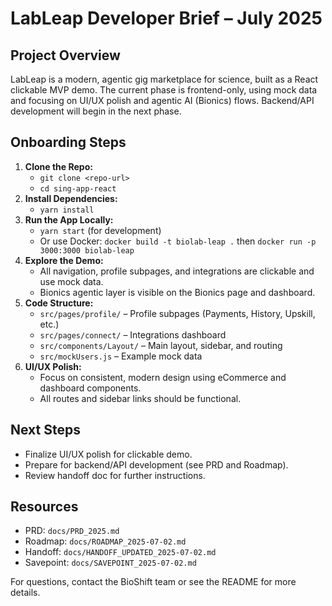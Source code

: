 # LabLeap Developer Brief – July 2025

## Project Overview
LabLeap is a modern, agentic gig marketplace for science, built as a React clickable MVP demo. The current phase is frontend-only, using mock data and focusing on UI/UX polish and agentic AI (Bionics) flows. Backend/API development will begin in the next phase.

## Onboarding Steps
1. **Clone the Repo:**
   - `git clone <repo-url>`
   - `cd sing-app-react`
2. **Install Dependencies:**
   - `yarn install`
3. **Run the App Locally:**
   - `yarn start` (for development)
   - Or use Docker: `docker build -t biolab-leap .` then `docker run -p 3000:3000 biolab-leap`
4. **Explore the Demo:**
   - All navigation, profile subpages, and integrations are clickable and use mock data.
   - Bionics agentic layer is visible on the Bionics page and dashboard.
5. **Code Structure:**
   - `src/pages/profile/` – Profile subpages (Payments, History, Upskill, etc.)
   - `src/pages/connect/` – Integrations dashboard
   - `src/components/Layout/` – Main layout, sidebar, and routing
   - `src/mockUsers.js` – Example mock data
6. **UI/UX Polish:**
   - Focus on consistent, modern design using eCommerce and dashboard components.
   - All routes and sidebar links should be functional.

## Next Steps
- Finalize UI/UX polish for clickable demo.
- Prepare for backend/API development (see PRD and Roadmap).
- Review handoff doc for further instructions.

## Resources
- PRD: `docs/PRD_2025.md`
- Roadmap: `docs/ROADMAP_2025-07-02.md`
- Handoff: `docs/HANDOFF_UPDATED_2025-07-02.md`
- Savepoint: `docs/SAVEPOINT_2025-07-02.md`

For questions, contact the BioShift team or see the README for more details.

